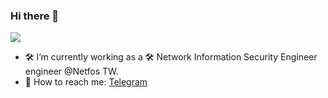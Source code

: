 ### Hi there 👋

<!--
**linhunghui/linhunghui** is a ✨ _special_ ✨ repository because its `README.md` (this file) appears on your GitHub profile.

Here are some ideas to get you started:

- 🔭 I’m currently working on ...
- 🌱 I’m currently learning ...
- 👯 I’m looking to collaborate on ...
- 🤔 I’m looking for help with ...
- 💬 Ask me about ...
- 📫 How to reach me: ...
- 😄 Pronouns: ...
- ⚡ Fun fact: ...
-->
![](https://img.shields.io/badge/release-v1.0.0--beta-blue)

- 🛠 I’m currently working as a 🛠 Network Information Security Engineer engineer @Netfos TW.
- 💬 How to reach me: [Telegram](https://t.me/GGboyForLife)
